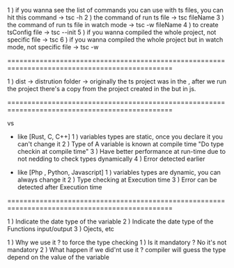 <!--! Commands -->

1 ) if you wanna see the list of commands you can use with ts files, you can hit this command -> tsc -h
2 ) the command of run ts file -> tsc fileName
3 ) the command of run ts file in watch mode -> tsc -w fileName
4 ) to create tsConfig file -> tsc --init
5 ) if you wanna compiled the whole project, not specific file -> tsc
6 ) if you wanna compiled the whole project but in watch mode, not specific file -> tsc -w

===============================================================================================

<!--! Shortcuts -->

1 ) dist -> distrution folder <the folder where ts code compiled to js code>
-> originally the ts project was in the <src folder> , after we run the project there's a copy from the project created in the <dist folder> but in js.

===============================================================================================

<Statically Types> vs <Dynamically Types>

- <Statically Types languages> like [Rust, C, C++]
  1 ) variables types are static, once you declare it you can't change it
  2 ) Type of A variable is known at compile time "Do type checkin at compile time"
  3 ) Have better performance at run-time due to not nedding to check types dynamically
  4 ) Error detected earlier

- <Dynamically Types languages> like [Php , Python, Javascript]
  1 ) variables types are dynamic, you can always change it
  2 ) Type checking at Execution time
  3 ) Error can be detected after Execution time

===============================================================================================

<Type Annotations Or Signature>

1 ) Indicate the date type of the variable
2 ) Indicate the date type of the Functions input/output
3 ) Ojects, etc

1 ) Why we use it ? to force the type checking
1 ) Is it mandatory ? No it's not mandatory
2 ) What happen if we did'nt use it ? compiler will guess the type depend on the value of the variable
